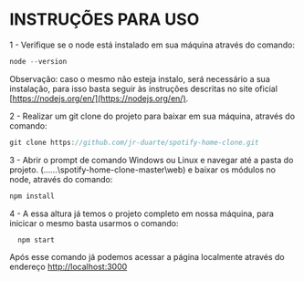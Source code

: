 # INSTRUÇÕES PARA USO

1 - Verifique se o node está instalado em sua máquina através do comando:
  ```javascript
  node --version
  ```
 Observação: caso o mesmo não esteja instalo, será necessário a sua instalação, para isso basta seguir às instruções descritas no site oficial [https://nodejs.org/en/](https://nodejs.org/en/).

2 - Realizar um git clone do projeto para baixar em sua máquina, através do comando:
  ```javascript
  git clone https://github.com/jr-duarte/spotify-home-clone.git
  ```
  
3 - Abrir o prompt de comando Windows ou Linux e navegar até a pasta do projeto. (......\spotify-home-clone-master\web) e baixar os módulos no node, através do comando:
   ```javascript
   npm install
   ```
4 - A essa altura já temos o projeto completo em nossa máquina, para inicicar o mesmo basta usarmos o comando:
```javascript
  npm start
  ```
Após esse comando já podemos acessar a página localmente através do endereço 
[http://localhost:3000](http://localhost:3000)
